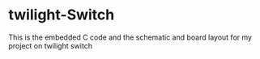 # twilight-Switch
This is the embedded C code and the schematic and board layout for my project on twilight switch
